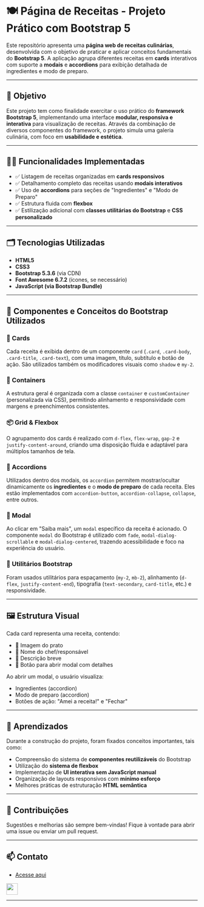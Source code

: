 # 🍽️ Página de Receitas - Projeto Prático com Bootstrap 5

Este repositório apresenta uma **página web de receitas culinárias**, desenvolvida com o objetivo de praticar e aplicar conceitos fundamentais do **Bootstrap 5**. A aplicação agrupa diferentes receitas em **cards** interativos com suporte a **modais** e **accordions** para exibição detalhada de ingredientes e modo de preparo.

---

## 📌 Objetivo

Este projeto tem como finalidade exercitar o uso prático do **framework Bootstrap 5**, implementando uma interface **modular, responsiva e interativa** para visualização de receitas. Através da combinação de diversos componentes do framework, o projeto simula uma galeria culinária, com foco em **usabilidade e estética**.

---

## 🧑‍🍳 Funcionalidades Implementadas

- ✅ Listagem de receitas organizadas em **cards responsivos**
- ✅ Detalhamento completo das receitas usando **modais interativos**
- ✅ Uso de **accordions** para seções de "Ingredientes" e "Modo de Preparo"
- ✅ Estrutura fluida com **flexbox**
- ✅ Estilização adicional com **classes utilitárias do Bootstrap** e **CSS personalizado**

---

## 🗂️ Tecnologias Utilizadas

- **HTML5**
- **CSS3**
- **Bootstrap 5.3.6** (via CDN)
- **Font Awesome 6.7.2** (ícones, se necessário)
- **JavaScript (via Bootstrap Bundle)**

---

## 📐 Componentes e Conceitos do Bootstrap Utilizados

### 🎴 Cards
Cada receita é exibida dentro de um componente `card` (`.card`, `.card-body`, `.card-title`, `.card-text`), com uma imagem, título, subtítulo e botão de ação. São utilizados também os modificadores visuais como `shadow` e `my-2`.

### 🧱 Containers
A estrutura geral é organizada com a classe `container` e `customContainer` (personalizada via CSS), permitindo alinhamento e responsividade com margens e preenchimentos consistentes.

### 📦 Grid & Flexbox
O agrupamento dos cards é realizado com `d-flex`, `flex-wrap`, `gap-2` e `justify-content-around`, criando uma disposição fluida e adaptável para múltiplos tamanhos de tela.

### 🧩 Accordions
Utilizados dentro dos modais, os `accordion` permitem mostrar/ocultar dinamicamente os **ingredientes** e o **modo de preparo** de cada receita. Eles estão implementados com `accordion-button`, `accordion-collapse`, `collapse`, entre outros.

### 💬 Modal
Ao clicar em "Saiba mais", um `modal` específico da receita é acionado. O componente `modal` do Bootstrap é utilizado com `fade`, `modal-dialog-scrollable` e `modal-dialog-centered`, trazendo acessibilidade e foco na experiência do usuário.

### 🎨 Utilitários Bootstrap
Foram usados utilitários para espaçamento (`my-2`, `mb-2`), alinhamento (`d-flex`, `justify-content-end`), tipografia (`text-secondary`, `card-title`, etc.) e responsividade.

---

## 🖼️ Estrutura Visual

Cada card representa uma receita, contendo:

- 📸 Imagem do prato
- 🧑 Nome do chef/responsável
- 📝 Descrição breve
- 🔘 Botão para abrir modal com detalhes

Ao abrir um modal, o usuário visualiza:

- Ingredientes (accordion)
- Modo de preparo (accordion)
- Botões de ação: "Amei a receita!" e "Fechar"

---

## 🧠 Aprendizados

Durante a construção do projeto, foram fixados conceitos importantes, tais como:

- Compreensão do sistema de **componentes reutilizáveis** do Bootstrap  
- Utilização do **sistema de flexbox**  
- Implementação de **UI interativa sem JavaScript manual**  
- Organização de layouts responsivos com **mínimo esforço**  
- Melhores práticas de estruturação **HTML semântica**

---

## 🤝 Contribuições

Sugestões e melhorias são sempre bem-vindas! Fique à vontade para abrir uma issue ou enviar um pull request.

---

## 📫 Contato
- [Acesse aqui](https://linkedin.com/in/danilodoes)  
<img width="30px" src="https://cdn.jsdelivr.net/gh/devicons/devicon@latest/icons/linkedin/linkedin-original.svg" />
    


---
